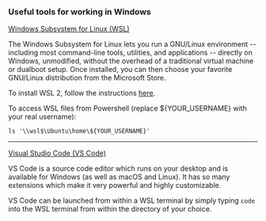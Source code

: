 ### Useful tools for working in Windows

[Windows Subsystem for Linux (WSL)](https://docs.microsoft.com/en-us/windows/wsl/about)

The Windows Subsystem for Linux lets you run a GNU/Linux environment -- including most command-line tools, utilities, and applications -- directly on Windows, unmodified, without the overhead of a traditional virtual machine or dualboot setup. Once installed, you can then choose your favorite GNU/Linux distribution from the Microsoft Store.

To install WSL 2, follow the instructions [here](https://docs.microsoft.com/en-us/windows/wsl/install-win10).

To access WSL files from Powershell (replace ${YOUR_USERNAME} with your real username):
```
ls '\\wsl$\Ubuntu\home\${YOUR_USERNAME}'
```

---

[Visual Studio Code (VS Code)](https://code.visualstudio.com/)

VS Code is a source code editor which runs on your desktop and is available for Windows (as well as macOS and Linux). It has so many extensions which make it very powerful and highly customizable.

VS Code can be launched from within a WSL terminal by simply typing `code` into the WSL terminal from within the directory of your choice.
